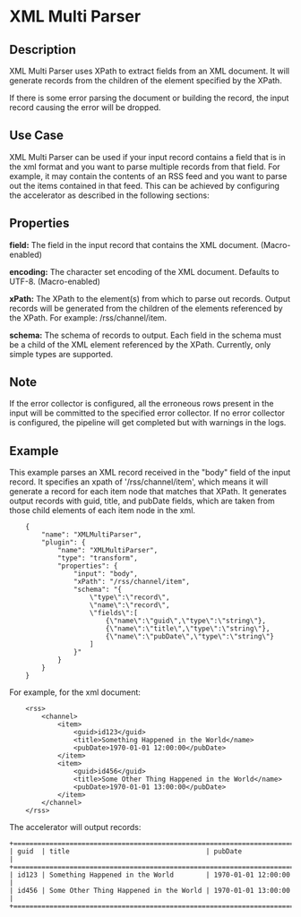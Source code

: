 # XML Multi Parser

Description
-----------
XML Multi Parser uses XPath to extract fields from an XML document. It will generate records from the children of the element specified by the XPath. 

If there is some error parsing the document or building the record, the input record causing the error will be dropped.


Use Case
--------
XML Multi Parser can be used if your input record contains a field that is in the xml format and you want to parse multiple records from that field. For example, it may contain the contents of an RSS feed and you want to parse out the items contained in that feed. This can be achieved by configuring the accelerator as described in the following sections:


Properties
----------

**field:** The field in the input record that contains the XML document. (Macro-enabled)

**encoding:** The character set encoding of the XML document. Defaults to UTF-8. (Macro-enabled)

**xPath:** The XPath to the element(s) from which to parse out records. Output records will be generated from the
children of the elements referenced by the XPath. For example: /rss/channel/item.

**schema:** The schema of records to output. Each field in the schema must be a child of the XML element referenced by
the XPath. Currently, only simple types are supported.

Note
-------
If the error collector is configured, all the erroneous rows present in the input will be committed to the
specified error collector. If no error collector is configured, the pipeline will get completed but with warnings in the logs.

Example
-------

This example parses an XML record received in the "body" field of the input record. It specifies an xpath of '/rss/channel/item', which means it will generate a record for each item node that matches that XPath. It generates output records with guid, title, and pubDate fields, which are taken from those child elements of each item node in the xml.

        {
            "name": "XMLMultiParser",
            "plugin": {
                "name": "XMLMultiParser",
                "type": "transform",
                "properties": {
                    "input": "body",
                    "xPath": "/rss/channel/item",
                    "schema": "{
                        \"type\":\"record\",
                        \"name\":\"record\",
                        \"fields\":[
                            {\"name\":\"guid\",\"type\":\"string\"},
                            {\"name\":\"title\",\"type\":\"string\"},
                            {\"name\":\"pubDate\",\"type\":\"string\"}
                        ]
                    }"
                }
            }
        }

For example, for the xml document:

        <rss>
            <channel>
                <item>
                    <guid>id123</guid>
                    <title>Something Happened in the World</name>
                    <pubDate>1970-01-01 12:00:00</pubDate>
                </item>
                <item>
                    <guid>id456</guid>
                    <title>Some Other Thing Happened in the World</name>
                    <pubDate>1970-01-01 13:00:00</pubDate>
                </item>
            </channel>
        </rss>

The accelerator will output records:

    +======================================================================+
    | guid  | title                                  | pubDate             |
    +======================================================================+
    | id123 | Something Happened in the World        | 1970-01-01 12:00:00 |
    | id456 | Some Other Thing Happened in the World | 1970-01-01 13:00:00 |
    +======================================================================+
